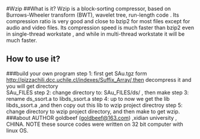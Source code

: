 #Wzip
##What is it?
Wzip is a block-sorting compressor, based on Burrows-Wheeler transform (BWT), wavelet tree, run-length code . Its compression ratio is very good and close to bzip2 for most files except for audio and video files. Its compression speed is much faster than bzip2 even in single-thread workstate , and while in multi-thread workstate it will be much faster.
## How to use it?
###build your own program
step 1: first get SAu.tgz form http://pizzachili.dcc.uchile.cl/indexes/Suffix_Array/,then decompress it and you will get directory  
SAu_FILES
step 2: change directory to: SAu_FILES/ds/ , then make
step 3: rename ds_ssort.a to libds_ssort.a
step 4: up to now we get the lib libds_ssort.a ,and then copy out this lib to wzip project directroy
step 5: change directory to wzip project directory, and then make to get wzip.
###about
AUTHOR
goldbeef (goldbeef@163.com) ,xidian university , CHINA.
NOTE
these source codes were written on 32 bit  computer with linux OS.
